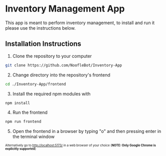 # Inventory Management App

This app is meant to perform inventory management, to install and run it please use the instructions below.

## Installation Instructions
1. Clone the repository to your computer
```bash
git clone https://github.com/NoofleBot/Inventory-App
```

2. Change directory into the repository's frontend
```bash
cd ./Inventory-App/frontend
```

3. Install the required npm modules with
```bash
npm install
```

4. Run the frontend
```bash
npm run frontend
```

5. Open the frontend in a browser by typing "o" and then pressing enter in the terminal window

<sub><sub>Alternatively go to [http://localhost:5173/](http://localhost:5173/ "Localhost at port 5173 using unsecured hypertext transfer protocol") in a web browser of your choice (**NOTE: Only Google Chrome is explicitly supported**)</sub></sub>
